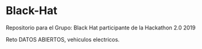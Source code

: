 # Black-Hat
Repositorio para el Grupo: Black Hat participante de la Hackathon 2.0 2019


Reto DATOS ABIERTOS, vehiculos electricos.
